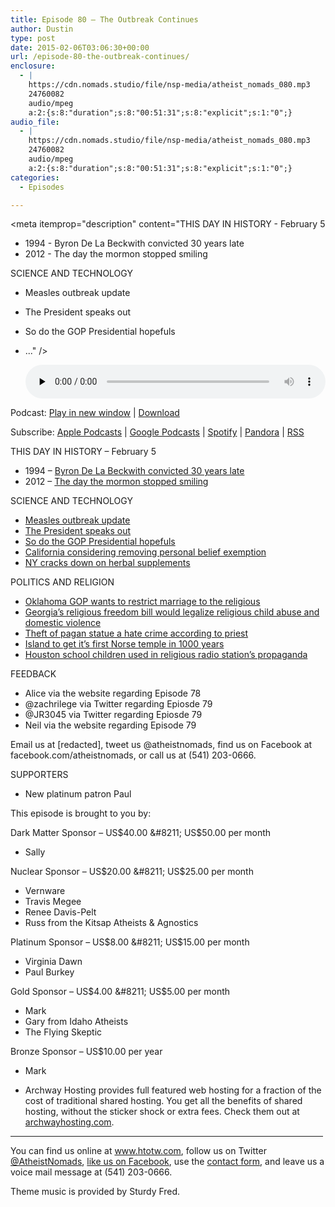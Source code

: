 ```yaml
---
title: Episode 80 – The Outbreak Continues
author: Dustin
type: post
date: 2015-02-06T03:06:30+00:00
url: /episode-80-the-outbreak-continues/
enclosure:
  - |
    https://cdn.nomads.studio/file/nsp-media/atheist_nomads_080.mp3
    24760082
    audio/mpeg
    a:2:{s:8:"duration";s:8:"00:51:31";s:8:"explicit";s:1:"0";}
audio_file:
  - |
    https://cdn.nomads.studio/file/nsp-media/atheist_nomads_080.mp3
    24760082
    audio/mpeg
    a:2:{s:8:"duration";s:8:"00:51:31";s:8:"explicit";s:1:"0";}
categories:
  - Episodes

---
```

<div itemscope itemtype="http://schema.org/AudioObject">
  <meta itemprop="name" content="Episode 80 &#8211; The Outbreak Continues" />
  
  <meta itemprop="uploadDate" content="2015-02-05T20:06:30-07:00" />
  
  <meta itemprop="encodingFormat" content="audio/mpeg" />
  
  <meta itemprop="duration" content="PT51M31S" />
  
  <meta itemprop="description" content="THIS DAY IN HISTORY - February 5

* 1994 - Byron De La Beckwith convicted 30 years late
* 2012 - The day the mormon stopped smiling

SCIENCE AND TECHNOLOGY

* Measles outbreak update
* The President speaks out
* So do the GOP Presidential hopefuls
* ..." />
  
  <meta itemprop="contentUrl" content="https://dts.podtrac.com/redirect.mp3/cdn.nomads.studio/file/nsp-media/atheist_nomads_080.mp3" />
  
  <meta itemprop="contentSize" content="23.6" />
  </p> 
  
  <div class="powerpress_player" id="powerpress_player_8335">
    <audio class="wp-audio-shortcode" id="audio-5158-79" preload="none" style="width: 100%;" controls="controls"><source type="audio/mpeg" src="https://dts.podtrac.com/redirect.mp3/cdn.nomads.studio/file/nsp-media/atheist_nomads_080.mp3?_=79" /><a href="https://dts.podtrac.com/redirect.mp3/cdn.nomads.studio/file/nsp-media/atheist_nomads_080.mp3">https://dts.podtrac.com/redirect.mp3/cdn.nomads.studio/file/nsp-media/atheist_nomads_080.mp3</a></audio>
  </div>
</div>

<p class="powerpress_links powerpress_links_mp3">
  Podcast: <a href="https://dts.podtrac.com/redirect.mp3/cdn.nomads.studio/file/nsp-media/atheist_nomads_080.mp3" class="powerpress_link_pinw" target="_blank" title="Play in new window" onclick="return powerpress_pinw('https://htotw.com/?powerpress_pinw=5158-podcast');" rel="nofollow">Play in new window</a> | <a href="https://dts.podtrac.com/redirect.mp3/cdn.nomads.studio/file/nsp-media/atheist_nomads_080.mp3" class="powerpress_link_d" title="Download" rel="nofollow" download="atheist_nomads_080.mp3">Download</a>
</p>

<p class="powerpress_links powerpress_subscribe_links">
  Subscribe: <a href="https://podcasts.apple.com/us/podcast/humanists-take-on-the-world/id530050098?mt=2&ls=1" class="powerpress_link_subscribe powerpress_link_subscribe_itunes" target="_blank" title="Subscribe on Apple Podcasts" rel="nofollow">Apple Podcasts</a> | <a href="https://www.google.com/podcasts?feed=aHR0cDovL2F0aGVpc3Rub21hZHMubGlic3luLmNvbS9yc3M%3D" class="powerpress_link_subscribe powerpress_link_subscribe_googleplay" target="_blank" title="Subscribe on Google Podcasts" rel="nofollow">Google Podcasts</a> | <a href="https://open.spotify.com/show/3LzK2xZGike6Tc1GEMtMbr?si=LieN9SNuTpq96smuaUsH8A" class="powerpress_link_subscribe powerpress_link_subscribe_spotify" target="_blank" title="Subscribe on Spotify" rel="nofollow">Spotify</a> | <a href="https://www.pandora.com/podcast/atheist-nomads/PC:10122?corr=62071012&part=ug" class="powerpress_link_subscribe powerpress_link_subscribe_pandora" target="_blank" title="Subscribe on Pandora" rel="nofollow">Pandora</a> | <a href="https://htotw.com/feed/podcast/" class="powerpress_link_subscribe powerpress_link_subscribe_rss" target="_blank" title="Subscribe via RSS" rel="nofollow">RSS</a>
</p>

THIS DAY IN HISTORY &#8211; February 5

* 1994 &#8211; <a href="http://www.history.com/this-day-in-history/beckwith-convicted-of-killing-medgar-evers" target="_blank" rel="noopener">Byron De La Beckwith convicted 30 years late</a>  
* 2012 &#8211; <a href="http://www.history.com/this-day-in-history/husband-of-missing-utah-woman-kills-self-and-two-young-sons" target="_blank" rel="noopener">The day the mormon stopped smiling</a>

SCIENCE AND TECHNOLOGY

* <a href="http://www.washingtonpost.com/news/post-nation/wp/2015/02/02/more-than-100-confirmed-cases-of-measles-in-the-u-s/" target="_blank" rel="noopener">Measles outbreak update</a>  
* <a href="http://www.washingtonpost.com/news/morning-mix/wp/2015/02/02/get-your-kids-vaccinated-obama-tells-parents-doubting-indisputable-science/" target="_blank" rel="noopener">The President speaks out</a>  
* <a href="http://www.nbcnews.com/politics/elections/rand-paul-vaccines-can-lead-mental-disorders-n298821" target="_blank" rel="noopener">So do the GOP Presidential hopefuls</a>  
* <a href="http://www.mercurynews.com/health/ci_27458564/legislation-introduced-repeal-opt-out-provision-vaccination-law" target="_blank" rel="noopener">California considering removing personal belief exemption</a>  
* <a href="http://www.syracuse.com/news/index.ssf/2015/02/whats_in_your_herbal_supplement_contaminants_often_substituted_for_herbs_investi.html" target="_blank" rel="noopener">NY cracks down on herbal supplements</a>

POLITICS AND RELIGION

* <a href="http://www.kswo.com/story/27918885/proposed-bill-would-end-marriage-licenses" target="_blank" rel="noopener">Oklahoma GOP wants to restrict marriage to the religious</a>  
* <a href="http://www.macon.com/2015/01/18/3536822_your-say-religious-freedom-bill.html?rh=1" target="_blank" rel="noopener">Georgia’s religious freedom bill would legalize religious child abuse and domestic violence</a>  
* <a href="http://www.londonderrysentinel.co.uk/news/local-news/manannan-mac-lir-pagan-priest-says-statue-theft-a-hate-crime-1-6543319" target="_blank" rel="noopener">Theft of pagan statue a hate crime according to priest</a>  
* <a href="http://www.theglobeandmail.com/news/world/a-new-guard-for-asgard-iceland-building-first-temple-to-norse-gods-in-1000-years/article22743857/" target="_blank" rel="noopener">Island to get it’s first Norse temple in 1000 years</a>  
* <a href="https://www.change.org/p/humble-independent-school-district-stop-allowing-religious-media-outlets-to-use-students-to-promote-their-agenda-under-the-guise-of-being-patriotic-on-christ-based-media-outlets-and-subjecting-them-to-proselytizing-by-displaying-the-promise-and-logo-?just_created=true" target="_blank" rel="noopener">Houston school children used in religious radio station’s propaganda</a>

FEEDBACK

* Alice via the website regarding Episode 78  
* @zachrilege via Twitter regarding Epiosde 79  
* @JR3045 via Twitter regarding Epiosde 79  
* Neil via the website regarding Episode 79

Email us at [redacted], tweet us @atheistnomads, find us on Facebook at facebook.com/atheistnomads, or call us at (541) 203-0666.

SUPPORTERS

* New platinum patron Paul

This episode is brought to you by:

Dark Matter Sponsor &#8211; US$40.00 &#8211; US$50.00 per month  
* Sally

Nuclear Sponsor &#8211; US$20.00 &#8211; US$25.00 per month  
* Vernware  
* Travis Megee  
* Renee Davis-Pelt  
* Russ from the Kitsap Atheists & Agnostics

Platinum Sponsor – US$8.00 &#8211; US$15.00 per month  
* Virginia Dawn  
* Paul Burkey

Gold Sponsor – US$4.00 &#8211; US$5.00 per month  
* Mark  
* Gary from Idaho Atheists  
* The Flying Skeptic

Bronze Sponsor &#8211; US$10.00 per year  
* Mark

* Archway Hosting provides full featured web hosting for a fraction of the cost of traditional shared hosting. You get all the benefits of shared hosting, without the sticker shock or extra fees. Check them out at <a href="http://archwayhosting.com/" target="_blank" rel="noopener">archwayhosting.com</a>.

<hr width="500" />

You can find us online at <a href="https://www.htotw.com/" target="_blank" rel="noopener">www.htotw.com</a>, follow us on Twitter <a href="https://twitter.com/AtheistNomads" target="_blank" rel="noopener">@AtheistNomads</a>, <a href="https://htotw.com/facebook" target="_blank" rel="noopener">like us on Facebook</a>, use the [contact form](https://htotw.com/contact), and leave us a voice mail message at (541) 203-0666.

Theme music is provided by Sturdy Fred.